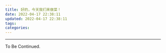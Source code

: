 ```yaml
---
title: 好的，今天我们来做菜！
date: 2022-04-17 22:38:11
updated: 2022-04-17 22:38:11
tags:
categories:
---
```


<!-- more -->

---

To Be Continued.

<!-- Q.E.D. -->
